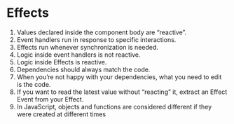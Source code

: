 # Effects

1. Values declared inside the component body are “reactive”.
2. Event handlers run in response to specific interactions.
3. Effects run whenever synchronization is needed.
4. Logic inside event handlers is not reactive.
5. Logic inside Effects is reactive.
6. Dependencies should always match the code.
7. When you’re not happy with your dependencies, what you need to edit is the code.
8. If you want to read the latest value without “reacting” it, extract an Effect Event from your Effect.
9. In JavaScript, objects and functions are considered different if they were created at different times
